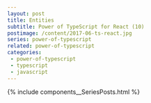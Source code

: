 ```yaml
---
layout: post
title: Entities
subtitle: Power of TypeScript for React (10)
postimage: /content/2017-06-ts-react.jpg
series: power-of-typescript
related: power-of-typescript
categories:
 - power-of-typescript
 - typescript
 - javascript
---
```




{% include components__SeriesPosts.html %}

